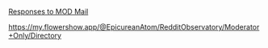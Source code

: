 [Responses to MOD Mail](High+Command+Log/Mod+Directory)

https://my.flowershow.app/@EpicureanAtom/RedditObservatory/Moderator+Only/Directory
